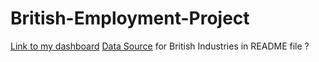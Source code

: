 # British-Employment-Project

[Link to my dashboard](https://public.tableau.com/app/profile/louella.g/viz/BritishJobsperIndustry/Dashboard1)
[Data Source](https://public.tableau.com/app/learn/sample-data ) for British Industries in README file ?
